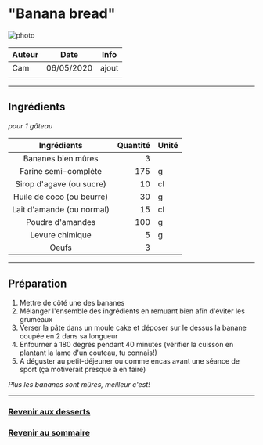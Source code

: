 # "Banana bread"

![photo](photos/banana_bread.jpg)

| Auteur         | Date           | Info  |
| -------------- |:--------------:| ----- |
| Cam            | 06/05/2020     | ajout |
|                |                |       |

___

## Ingrédients

*pour 1 gâteau*

| Ingrédients               | Quantité     | Unité
|:-------------------------:|-------------:|-------
| Bananes bien mûres        |            3 |
| Farine semi-complète      |          175 | g
| Sirop d'agave (ou sucre)  |           10 | cl
| Huile de coco (ou beurre) |           30 | g
| Lait d'amande (ou normal) |           15 | cl
| Poudre d'amandes          |          100 | g
| Levure chimique           |            5 | g
| Oeufs                     |            3 |


___

## Préparation

1. Mettre de côté une des bananes 
2. Mélanger l'ensemble des ingrédients en remuant bien afin d'éviter les grumeaux
3. Verser la pâte dans un moule cake et déposer sur le dessus la banane coupée en 2 dans sa longueur
4. Enfourner à 180 degrés pendant 40 minutes (vérifier la cuisson en plantant la lame d'un couteau, tu connais!)
5. A déguster au petit-déjeuner ou comme encas avant une séance de sport (ça motiverait presque à en faire)

_Plus les bananes sont mûres, meilleur c'est!_

___

### [Revenir aux desserts](https://github.com/fookinhell/TopChefCrew-Recipes/wiki/Desserts)

### [Revenir au sommaire](https://github.com/fookinhell/TopChefCrew-Recipes/wiki)

